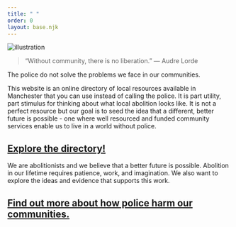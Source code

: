 ```yaml
---
title: " "
order: 0
layout: base.njk
---
```



![illustration](/img/phone.png)

> “Without community, there is no liberation.” ― Audre Lorde

The police do not solve the problems we face in our communities. 

This website is an online directory of local resources available in Manchester that you can use instead of calling the police. It is part utility, part stimulus for thinking about what local abolition looks like. It is not a perfect resource but our goal is to seed the idea that a different, better future is possible - one where well resourced and funded community services enable us to live in a world without police.

## [Explore the directory!](https://brave-wiles-0c8b95.netlify.app/pages/who/)

We are abolitionists and we believe that a better future is possible. Abolition in our lifetime requires patience, work, and imagination. We also want to explore the ideas and evidence that supports this work. 

## [Find out more about how police harm our communities. ](https://brave-wiles-0c8b95.netlify.app/pages/why/)